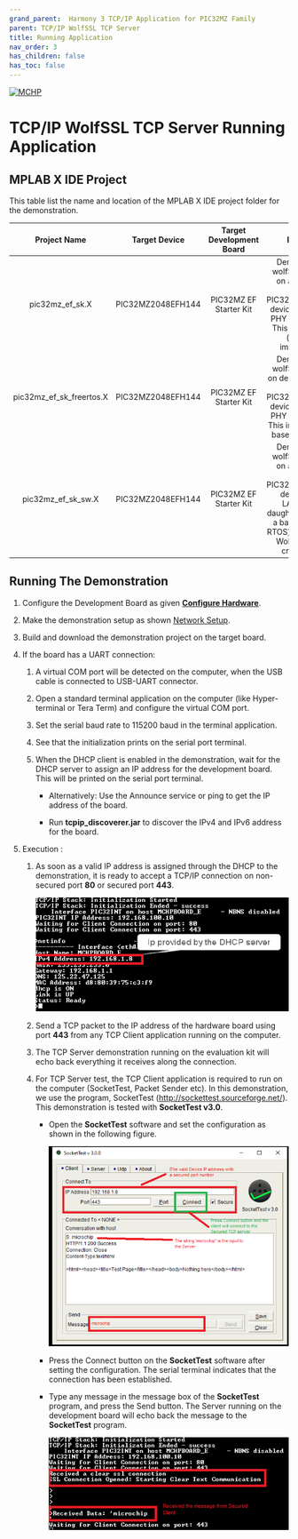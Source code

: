 ```yaml
---
grand_parent:  Harmony 3 TCP/IP Application for PIC32MZ Family
parent: TCP/IP WolfSSL TCP Server
title: Running Application
nav_order: 3
has_children: false
has_toc: false
---
```

[![MCHP](https://www.microchip.com/ResourcePackages/Microchip/assets/dist/images/logo.png)](https://www.microchip.com)

# TCP/IP WolfSSL TCP Server Running Application

## MPLAB X IDE Project
This table list the name and location of the MPLAB X IDE project folder for the demonstration.

|Project Name|  Target Device|  Target Development Board | Description  |
|:-------------:|:---------:|:---------:|:---------:|
|pic32mz_ef_sk.X | PIC32MZ2048EFH144 | PIC32MZ EF Starter Kit | Demonstrates the wolfSSL TCP Server on a development board with PIC32MZ2048EFH144 device and LAN8740 PHY daughter board. This is a bare-metal (non-RTOS) implementation.  |
|pic32mz_ef_sk_freertos.X | PIC32MZ2048EFH144 | PIC32MZ EF Starter Kit | Demonstrates the wolfSSL TCP Server on development board with PIC32MZ2048EFH144 device and LAN8740 PHY daughter board. This implementation is based on FreeRTOS. |
|pic32mz_ef_sk_sw.X | PIC32MZ2048EFH144 | PIC32MZ EF Starter Kit | Demonstrates the wolfSSL TCP Server on a development board with PIC32MZ2048EFH144 device with  and LAN8740 PHY daughter board. This is a bare-metal (non-RTOS) implementation. WolfSSL Software crypto enabled |


## Running The Demonstration

1. Configure the Development Board as given  **[Configure Hardware](readme_hardware_configuration.md)**.

2. Make the demonstration setup as shown [Network Setup](../../readme.md).

3. Build and download the demonstration project on the target board.

4. If the board has a UART connection:

    1. A virtual COM port will be detected on the computer, when the USB cable is connected to USB-UART connector.

    2. Open a standard terminal application on the computer (like Hyper-terminal or Tera Term) and configure the virtual COM port.

    3. Set the serial baud rate to 115200 baud in the terminal application.

    4. See that the initialization prints on the serial port terminal.

    5. When the DHCP client is enabled in the demonstration, wait for the DHCP server to assign an IP address for the development board. This will be printed on the serial port terminal.

		* Alternatively: Use the Announce service or ping to get the IP address of the board.

        * Run **tcpip_discoverer.jar** to discover the IPv4 and IPv6 address for the board.
        
5. Execution :
    
    1. As soon as a valid IP address is assigned through the DHCP to the demonstration, it is ready to accept a TCP/IP connection on non-secured port **80** or secured port **443**.

        ![tcpip_tcp_wolfssl_server_project](images/dhcp_5.png)

    2. Send a TCP packet to the IP address of the hardware board using port **443** from any TCP Client application running on the computer.

    3. The TCP Server demonstration running on the evaluation kit will echo back everything it receives along the connection.

    4. For TCP Server test, the TCP Client application is required to run on the computer (SocketTest, Packet Sender etc). In this demonstration, we use the program, SocketTest (http://sockettest.sourceforge.net/). This demonstration is tested with **SocketTest v3.0**.
        
        * Open the **SocketTest** software and set the configuration as shown in the following figure.

        	![tcpip_tcp_wolfssl_server_project](images/socketTest__secured_server_connection.png)

        *  Press the Connect button on the **SocketTest** software after setting the configuration. The serial terminal indicates that the connection has been established.
        
        * Type any message in the message box of the **SocketTest** program, and press the Send button. The Server running on the development board will echo back the message to the **SocketTest** program.

        	![tcpip_tcp_wolfssl_server_project](images/securedServerOutput.png)

